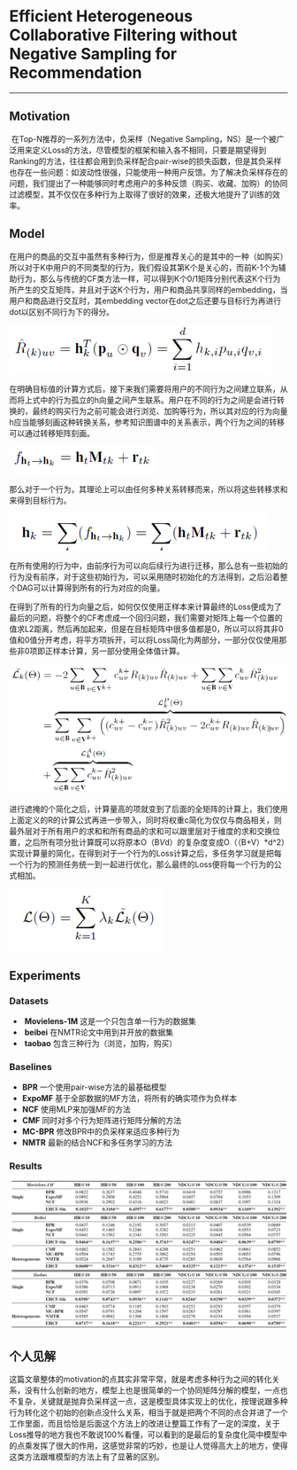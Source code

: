 # Efficient Heterogeneous Collaborative Filtering without Negative Sampling for Recommendation

------

## Motivation

​	在Top-N推荐的一系列方法中，负采样（Negative Sampling，NS）是一个被广泛用来定义Loss的方法，尽管模型的框架和输入各不相同，只要是期望得到Ranking的方法，往往都会用到负采样配合pair-wise的损失函数，但是其负采样也存在一些问题：如波动性很强，只能使用一种用户反馈。为了解决负采样存在的问题，我们提出了一种能够同时考虑用户的多种反馈（购买、收藏、加购）的协同过滤模型，其不仅仅在多种行为上取得了很好的效果，还极大地提升了训练的效率。

## Model

​	在用户的商品的交互中虽然有多种行为，但是推荐关心的是其中的一种（如购买）所以对于K中用户的不同类型的行为，我们假设其第K个是关心的，而前K-1个为辅助行为，那么与传统的CF类方法一样，可以得到K个0/1矩阵分别代表这K个行为所产生的交互矩阵，并且对于这K个行为，用户和商品共享同样的embedding，当用户和商品进行交互时，其embedding vector在dot之后还要与目标行为再进行dot以区别不同行为下的得分。

![image-20200212174721800](https://github.com/linzihan-backforward/PaperNotes/blob/master/AAAI/%5BAAAI2020%5D%20Efficient%20Heterogeneous%20Collaborative%20Filtering%20without%20Negative%20Sampling%20for%20Recommendation/image-20200212174721800.png?raw=true)

​	在明确目标值的计算方式后，接下来我们需要将用户的不同行为之间建立联系，从而将上式中的行为孤立的h向量之间产生联系。用户在不同的行为之间是会进行转换的，最终的购买行为之前可能会进行浏览、加购等行为，所以其对应的行为向量h应当能够刻画这种转换关系，参考知识图谱中的关系表示，两个行为之间的转移可以通过转移矩阵刻画。

![image-20200212190736114](https://github.com/linzihan-backforward/PaperNotes/blob/master/AAAI/%5BAAAI2020%5D%20Efficient%20Heterogeneous%20Collaborative%20Filtering%20without%20Negative%20Sampling%20for%20Recommendation/image-20200212190736114.png?raw=true)

​	那么对于一个行为，其理论上可以由任何多种关系转移而来，所以将这些转移求和来得到目标行为。

![image-20200212191003209](https://github.com/linzihan-backforward/PaperNotes/blob/master/AAAI/%5BAAAI2020%5D%20Efficient%20Heterogeneous%20Collaborative%20Filtering%20without%20Negative%20Sampling%20for%20Recommendation/image-20200212191003209.png?raw=true)

​	在所有使用的行为中，由前序行为可以向后续行为进行迁移，那么总有一些初始的行为没有前序，对于这些初始行为，可以采用随时初始化的方法得到，之后沿着整个DAG可以计算得到所有的行为对应的向量。

​	在得到了所有的行为向量之后，如何仅仅使用正样本来计算最终的Loss便成为了最后的问题，将整个的CF考虑成一个回归问题，我们需要对矩阵上每一个位置的值求L2距离，然后再加起来，但是在目标矩阵中很多值都是0，所以可以将其非0值和0值分开考虑，将平方项拆开，可以将Loss简化为两部分，一部分仅仅使用那些非0项即正样本计算，另一部分使用全体值计算。

![image-20200212193715259](https://github.com/linzihan-backforward/PaperNotes/blob/master/AAAI/%5BAAAI2020%5D%20Efficient%20Heterogeneous%20Collaborative%20Filtering%20without%20Negative%20Sampling%20for%20Recommendation/image-20200212193715259.png?raw=true)

​	进行遮掩的个简化之后，计算量高的项就变到了后面的全矩阵的计算上，我们使用上面定义的R的计算公式再进一步带入，同时将权重c简化为仅仅与商品相关，则最外层对于所有用户的求和和所有商品的求和可以跟里层对于维度的求和交换位置，之后所有项分批计算既可以将原本O（B*V*d）的复杂度变成O（（B+V）*d^2）实现计算量的简化，在得到对于一个行为的Loss计算之后，多任务学习就是把每一个行为的预测任务统一到一起进行优化，那么最终的Loss便将每一个行为的公式相加。

![image-20200212194455444](https://github.com/linzihan-backforward/PaperNotes/blob/master/AAAI/%5BAAAI2020%5D%20Efficient%20Heterogeneous%20Collaborative%20Filtering%20without%20Negative%20Sampling%20for%20Recommendation/image-20200212194455444.png?raw=true)

## Experiments

### Datasets

- ​	**Movielens-1M**  这是一个只包含单一行为的数据集
- ​    **beibei**  在NMTR论文中用到并开放的数据集
- ​    **taobao** 包含三种行为（浏览，加购，购买）

### Baselines

- **BPR** 一个使用pair-wise方法的最基础模型
- **ExpoMF** 基于全部数据的MF方法，将所有的确实项作为负样本
- **NCF** 使用MLP来加强MF的方法
- **CMF** 同时对多个行为矩阵进行矩阵分解的方法
- **MC-BPR**  修改BPR中的负采样来适应多种行为
- **NMTR** 最新的结合NCF和多任务学习的方法

### Results

![image-20200213093330012](https://github.com/linzihan-backforward/PaperNotes/blob/master/AAAI/%5BAAAI2020%5D%20Efficient%20Heterogeneous%20Collaborative%20Filtering%20without%20Negative%20Sampling%20for%20Recommendation/image-20200213093330012.png?raw=true)

## 个人见解

​	这篇文章整体的motivation的点其实非常平常，就是考虑多种行为之间的转化关系，没有什么创新的地方，模型上也是很简单的一个协同矩阵分解的模型，一点也不复杂，关键就是抛弃负采样这一点，这是模型具体实现上的优化，按理说跟多种行为转化这个初始的创新点没什么关系，相当于就是把两个不同的点合并进了一个工作里面，而且恰恰是后面这个方法上的改进让整篇工作有了一定的深度，关于Loss推导的地方我也不敢说100%看懂，可以看到的是最后的复杂度化简中模型中的点乘发挥了很大的作用，这感觉非常的巧妙，也是让人觉得高大上的地方，使得这类方法跟堆模型的方法上有了显著的区别。